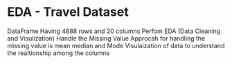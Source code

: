 # EDA - Travel Dataset
DataFrame Having 4888 rows and 20 columns
Perfom EDA (Data Cleaning and Visulization)
Handle the Missing Value
Approcah for handling the missing value is mean median and Mode 
Visulaization of data to understand the realtionship among the columns 
